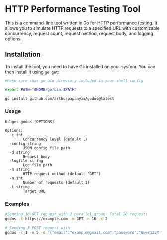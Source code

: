 # HTTP Performance Testing Tool

This is a command-line tool written in Go for HTTP performance testing. It allows you to simulate HTTP requests to a specified URL with customizable concurrency, request count, request method, request body, and logging options.

## Installation

To install the tool, you need to have Go installed on your system. You can then install it using `go get`:

```bash
#Make sure that go bin directory included in your shell config

export PATH="$HOME/go/bin:$PATH"
```

```bash
go install github.com/arthurpapanyan/godos@latest
```


### Usage
```
Usage: godos [OPTIONS]

Options:
  -c int
        Concurrency level (default 1)
  -config string
        JSON config file path
  -d string
        Request body
  -logfile string
        Log file path
  -m string
        HTTP request method (default "GET")
  -n int
        Number of requests (default 1)
  -t string
        Target URL
```

### Examples

```sh
#Sending 10 GET request with 2 parallel group. Total 20 requests
godos -t https://example.com -m GET -n 10 -c 2 

# Sending 5 POST request with
godos -c 1 -n 5 -d '{"email":"example@gmail.com","password":"Qwer1234!"}' -t http://example.com -m POST

```